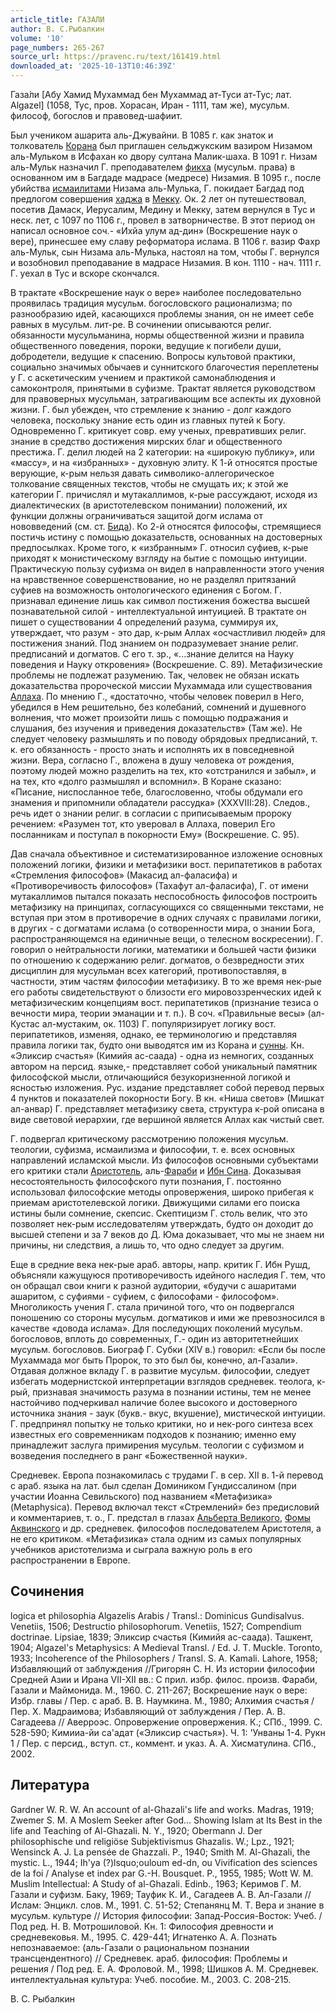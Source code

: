 ```yaml
---
article_title: ГАЗАЛИ
author: В. С.Рыбалкин
volume: '10'
page_numbers: 265-267
source_url: https://pravenc.ru/text/161419.html
downloaded_at: '2025-10-13T10:46:39Z'
---
```


Газа́ли [Абу Хамид Мухаммад бен Мухаммад ат-Туси ат-Тус; лат. Algazel] (1058, Тус, пров. Хорасан, Иран - 1111, там же), мусульм. философ, богослов и правовед-шафиит.

Был учеником ашарита аль-Джувайни. В 1085 г. как знаток и толкователь [Корана](https://pravenc.ru/text/Корана.html) был приглашен сельджукским вазиром Низамом аль-Мульком в Исфахан ко двору султана Малик-шаха. В 1091 г. Низам аль-Мульк назначил Г. преподавателем [фикха](https://pravenc.ru/text/фикха.html) (мусульм. права) в основанном им в Багдаде мадрасе (медресе) Низамия. В 1095 г., после убийства [исмаилитами](https://pravenc.ru/text/исмаилитами.html) Низама аль-Мулька, Г. покидает Багдад под предлогом совершения [хаджа](https://pravenc.ru/text/хаджа.html) в [Мекку](https://pravenc.ru/text/Мекку.html). Ок. 2 лет он путешествовал, посетив Дамаск, Иерусалим, Медину и Мекку, затем вернулся в Тус и неск. лет, с 1097 по 1106 г., провел в затворничестве. В этот период он написал основное соч.- «Ихйа улум ад-дин» (Воскрешение наук о вере), принесшее ему славу реформатора ислама. В 1106 г. вазир Фахр аль-Мульк, сын Низама аль-Мулька, настоял на том, чтобы Г. вернулся и возобновил преподавание в мадрасе Низамия. В кон. 1110 - нач. 1111 г. Г. уехал в Тус и вскоре скончался.

В трактате «Воскрешение наук о вере» наиболее последовательно проявилась традиция мусульм. богословского рационализма; по разнообразию идей, касающихся проблемы знания, он не имеет себе равных в мусульм. лит-ре. В сочинении описываются религ. обязанности мусульманина, нормы общественной жизни и правила общественного поведения, пороки, ведущие к погибели души, добродетели, ведущие к спасению. Вопросы культовой практики, социально значимых обычаев и суннитского благочестия переплетены у Г. с аскетическим учением и практикой самонаблюдения и самоконтроля, принятыми в суфизме. Трактат является руководством для правоверных мусульман, затрагивающим все аспекты их духовной жизни. Г. был убежден, что стремление к знанию - долг каждого человека, поскольку знание есть один из главных путей к Богу. Одновременно Г. критикует совр. ему ученых, превративших религ. знание в средство достижения мирских благ и общественного престижа. Г. делил людей на 2 категории: на «широкую публику», или «массу», и на «избранных» - духовную элиту. К 1-й относятся простые верующие, к-рым нельзя давать символико-аллегорическое толкование священных текстов, чтобы не смущать их; к этой же категории Г. причислял и мутакаллимов, к-рые рассуждают, исходя из диалектических (в аристотелевском понимании) положений, их функции должны ограничиваться защитой догм ислама от нововведений (см. ст. [Бида](https://pravenc.ru/text/Бида.html)). Ко 2-й относятся философы, стремящиеся постичь истину с помощью доказательств, основанных на достоверных предпосылках. Кроме того, к «избранным» Г. относил суфиев, к-рые приходят к монистическому взгляду на бытие с помощью интуиции. Практическую пользу суфизма он видел в направленности этого учения на нравственное совершенствование, но не разделял притязаний суфиев на возможность онтологического единения с Богом. Г. признавал единение лишь как символ постижения божества высшей познавательной силой - интеллектуальной интуицией. В трактате он пишет о существовании 4 определений разума, суммируя их, утверждает, что разум - это дар, к-рым Аллах «осчастливил людей» для постижения знаний. Под знанием он подразумевает знание религ. предписаний и догматов. С его т. зр., «...знание делится на Науку поведения и Науку откровения» (Воскрешение. С. 89). Метафизические проблемы не подлежат разумению. Так, человек не обязан искать доказательства пророческой миссии Мухаммада или существования [Аллаха](https://pravenc.ru/text/Аллах.html). По мнению Г., «достаточно, чтобы человек поверил в Него, убедился в Нем решительно, без колебаний, сомнений и душевного волнения, что может произойти лишь с помощью подражания и слушания, без изучения и приведения доказательств» (Там же). Не следует человеку размышлять и по поводу обрядовых предписаний, т. к. его обязанность - просто знать и исполнять их в повседневной жизни. Вера, согласно Г., вложена в душу человека от рождения, поэтому людей можно разделить на тех, кто «отстранился и забыл», и на тех, кто «долго размышлял и вспомнил». В Коране сказано: «Писание, ниспосланное тебе, благословенно, чтобы обдумали его знамения и припомнили обладатели рассудка» (XXXVIII:28). Следов., речь идет о знании религ. в согласии с приписываемым пророку речением: «Разумен тот, кто уверовал в Аллаха, поверил Его посланникам и поступал в покорности Ему» (Воскрешение. С. 95).

Дав сначала объективное и систематизированное изложение основных положений логики, физики и метафизики вост. перипатетиков в работах «Стремления философов» (Макасид ал-фаласифа) и «Противоречивость философов» (Тахафут ал-фаласифа), Г. от имени мутакаллимов пытался показать неспособность философов построить метафизику на принципах, согласующихся со священными текстами, не вступая при этом в противоречие в одних случаях с правилами логики, в других - с догматами ислама (о сотворенности мира, о знании Бога, распространяющемся на единичные вещи, о телесном воскресении). Г. говорил о нейтральности логики, математики и большей части физики по отношению к содержанию религ. догматов, о безвредности этих дисциплин для мусульман всех категорий, противопоставляя, в частности, этим частям философии метафизику. В то же время нек-рые его работы свидетельствуют о близости его мировоззренческих идей к метафизическим концепциям вост. перипатетиков (признание тезиса о вечности мира, теории эманации и т. п.). В соч. «Правильные весы» (ал-Кустас ал-мустаким, ок. 1103) Г. популяризирует логику вост. перипатетиков, изменяя, однако, ее терминологию и представляя правила логики так, будто они выводятся им из Корана и [сунны](https://pravenc.ru/text/сунны.html). Кн. «Эликсир счастья» (Кимийя ас-саада) - одна из немногих, созданных автором на персид. языке,- представляет собой уникальный памятник философской мысли, отличающийся безукоризненной логикой и ясностью изложения. Рус. издание представляет собой перевод первых 4 пунктов и показателей покорности Богу. В кн. «Ниша светов» (Мишкат ал-анвар) Г. представляет метафизику света, структура к-рой описана в виде световой иерархии, где вершиной является Аллах как чистый свет.

Г. подвергал критическому рассмотрению положения мусульм. теологии, суфизма, исмаилизма и философии, т. е. всех основных направлений исламской мысли. Из философов основными субъектами его критики стали [Аристотель](https://pravenc.ru/text/Аристотель.html), аль-[Фараби](https://pravenc.ru/text/Фараби.html) и [Ибн Сина](<https://pravenc.ru/text/Ибн Сина.html>). Доказывая несостоятельность философского пути познания, Г. постоянно использовал философские методы опровержения, широко прибегая к приемам аристотелевской логики. Движущими силами его поиска истины были сомнение, скепсис. Скептицизм Г. столь велик, что это позволяет нек-рым исследователям утверждать, будто он доходит до высшей степени и за 7 веков до Д. Юма доказывает, что мы не знаем ни причины, ни следствия, а лишь то, что одно следует за другим.

Еще в средние века нек-рые араб. авторы, напр. критик Г. Ибн Рушд, объясняли кажущуюся противоречивость идейного наследия Г. тем, что он обращал свои книги к разной аудитории, «будучи с ашаритами ашаритом, с суфиями - суфием, с философами - философом». Многоликость учения Г. стала причиной того, что он подвергался поношению со стороны мусульм. догматиков и ими же превозносился в качестве «довода ислама». Для последующих поколений мусульм. богословов, вплоть до современных, Г.- один из авторитетнейших мусульм. богословов. Биограф Г. Субки (XIV в.) говорил: «Если бы после Мухаммада мог быть Пророк, то это был бы, конечно, ал-Газали». Отдавая должное вкладу Г. в развитие мусульм. философии, следует избегать модернистской интерпретации взглядов средневек. теолога, к-рый, признавая значимость разума в познании истины, тем не менее настойчиво подчеркивал наличие более высокого и достоверного источника знания - заук (букв.- вкус, вкушение), мистической интуиции. Г. предпринял попытку не только критики, но и нек-рого синтеза всех известных его современникам подходов к познанию; именно ему принадлежит заслуга примирения мусульм. теологии с суфизмом и возведения последнего в ранг «Божественной науки».

Средневек. Европа познакомилась с трудами Г. в сер. XII в. 1-й перевод с араб. языка на лат. был сделан Домиником Гундиссалином (при участии Иоанна Севильского) под названием «Метафизика» (Metaphysica). Перевод включал текст «Стремлений» без предисловий и комментариев, т. о., Г. предстал в глазах [Альберта Великого](<https://pravenc.ru/text/Альберта Великого.html>), [Фомы Аквинского](<https://pravenc.ru/text/Фома Аквинский.html>) и др. средневек. философов последователем Аристотеля, а не его критиком. «Метафизика» стала одним из самых популярных учебников аристотелизма и сыграла важную роль в его распространении в Европе.

## Сочинения

logica et philosophia Algazelis Arabis / Transl.: Dominicus Gundisalvus. Venetiis, 1506; Destructio philosophorum. Venetiis, 1527; Compendium doctrinae. Lipsiae, 1839; Эликсир счастья (Кимийя ас-саада). Ташкент, 1904; Algazel's Metaphysics: A Medieval Transl. / Ed. J. T. Muckle. Toronto, 1933; Incoherence of the Philosophers / Transl. S. A. Kamali. Lahore, 1958; Избавляющий от заблуждения //Григорян С. Н. Из истории философии Средней Азии и Ирана VII-XII вв.: С прил. избр. филос. произв. Фараби, Газали и Маймонида. М., 1960. С. 211-267; Воскрешение наук о вере: Избр. главы / Пер. с араб. В. В. Наумкина. М., 1980; Алхимия счастья / Пер. Х. Мадраимова; Избавляющий от заблуждения / Пер. А. В. Сагадеева // Аверроэс. Опровержение опровержения. К.; СПб., 1999. C. 528-590; Кимииа-йи са'адат («Эликсир счастья»). Ч. 1: 'Унваны 1-4. Рукн 1 / Пер. с персид., вступ. ст., коммент. и указ. А. А. Хисматулина. СПб., 2002.

## Литература

Gardner W. R. W. An account of al-Ghazali's life and works. Madras, 1919; Zwemer S. M. A Moslem Seeker after God... Showing Islam at Its Best in the life and Teaching of Al-Ghazali. N. Y., 1920; Obermann J. Der philosophische und religiöse Subjektivismus Ghazalis. W.; Lpz., 1921; Wensinck A. J. La pensée de Ghazzali. P., 1940; Smith M. Al-Ghazali, the mystic. L., 1944; Ih'ya (?)lsquo;ouloum ed-dn, ou Vivification des sciences de la foi / Analyse et index par G.-H. Bousquet. P., 1955, 1985; Wott W. M. Muslim Intellectual: A Study of al-Ghazali. Edinb., 1963; Керимов Г. М. Газали и суфизм. Баку, 1969; Тауфик К. И., Сагадеев А. В. Ал-Газали // Ислам: Энцикл. слов. М., 1991. С. 51-52; Степанянц М. Т. Вера и знание в мусульм. культуре // История философии: Запад-Россия-Восток: Учеб. / Под ред. Н. В. Мотрошиловой. Кн. 1: Философия древности и средневековья. М., 1995. С. 429-441; Игнатенко А. А. Познать непознаваемое: (аль-Газали о рациональном познании трансцендентного) // Средневек. араб. философия: Проблемы и решения / Под ред. Е. А. Фроловой. М., 1998; Шишков А. М. Средневек. интеллектуальная культура: Учеб. пособие. М., 2003. С. 208-215.

В. С.  Рыбалкин
